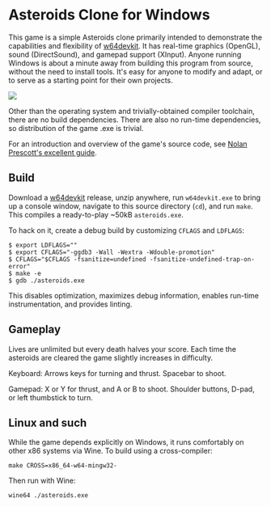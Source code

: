# Asteroids Clone for Windows

This game is a simple Asteroids clone primarily intended to demonstrate
the capabilities and flexibility of [w64devkit][]. It has real-time
graphics (OpenGL), sound (DirectSound), and gamepad support (XInput).
Anyone running Windows is about a minute away from building this program
from source, without the need to install tools. It's easy for anyone to
modify and adapt, or to serve as a starting point for their own projects.

![](https://i.imgur.com/Eaa3O8R.png)

Other than the operating system and trivially-obtained compiler toolchain,
there are no build dependencies. There are also no run-time dependencies,
so distribution of the game .exe is trivial.

For an introduction and overview of the game's source code, see [Nolan
Prescott's excellent guide][guide].

## Build

Download a [w64devkit][] release, unzip anywhere, run `w64devkit.exe` to
bring up a console window, navigate to this source directory (`cd`), and
run `make`. This compiles a ready-to-play ~50kB `asteroids.exe`.

To hack on it, create a debug build by customizing `CFLAGS` and `LDFLAGS`:

    $ export LDFLAGS=""
    $ export CFLAGS="-ggdb3 -Wall -Wextra -Wdouble-promotion"
    $ CFLAGS="$CFLAGS -fsanitize=undefined -fsanitize-undefined-trap-on-error"
    $ make -e
    $ gdb ./asteroids.exe

This disables optimization, maximizes debug information, enables run-time
instrumentation, and provides linting.

## Gameplay

Lives are unlimited but every death halves your score. Each time the
asteroids are cleared the game slightly increases in difficulty.

Keyboard: Arrows keys for turning and thrust. Spacebar to shoot.

Gamepad: X or Y for thrust, and A or B to shoot. Shoulder buttons, D-pad,
or left thumbstick to turn.

## Linux and such

While the game depends explicitly on Windows, it runs comfortably on other
x86 systems via Wine. To build using a cross-compiler:

    make CROSS=x86_64-w64-mingw32-

Then run with Wine:

    wine64 ./asteroids.exe


[guide]: https://idle.nprescott.com/2021/understanding-asteroids.html
[w64devkit]: https://github.com/skeeto/w64devkit
